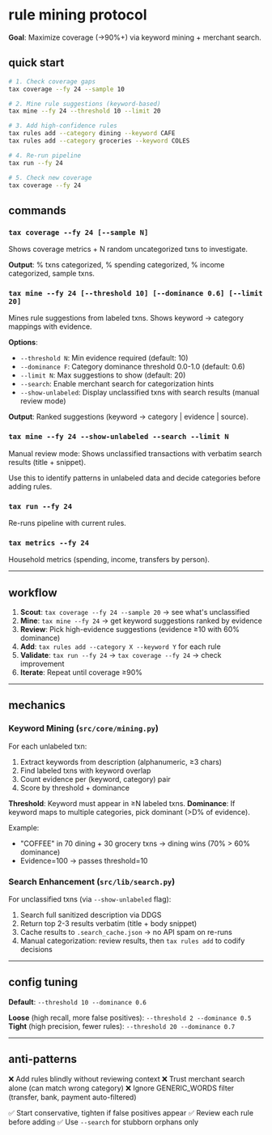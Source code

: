 # rule mining protocol

**Goal**: Maximize coverage (→90%+) via keyword mining + merchant search.

## quick start

```bash
# 1. Check coverage gaps
tax coverage --fy 24 --sample 10

# 2. Mine rule suggestions (keyword-based)
tax mine --fy 24 --threshold 10 --limit 20

# 3. Add high-confidence rules
tax rules add --category dining --keyword CAFE
tax rules add --category groceries --keyword COLES

# 4. Re-run pipeline
tax run --fy 24

# 5. Check new coverage
tax coverage --fy 24
```

## commands

### `tax coverage --fy 24 [--sample N]`
Shows coverage metrics + N random uncategorized txns to investigate.

**Output**: % txns categorized, % spending categorized, % income categorized, sample txns.

### `tax mine --fy 24 [--threshold 10] [--dominance 0.6] [--limit 20]`
Mines rule suggestions from labeled txns. Shows keyword → category mappings with evidence.

**Options**:
- `--threshold N`: Min evidence required (default: 10)
- `--dominance F`: Category dominance threshold 0.0-1.0 (default: 0.6)
- `--limit N`: Max suggestions to show (default: 20)
- `--search`: Enable merchant search for categorization hints
- `--show-unlabeled`: Display unclassified txns with search results (manual review mode)

**Output**: Ranked suggestions (keyword → category | evidence | source).

### `tax mine --fy 24 --show-unlabeled --search --limit N`
Manual review mode: Shows unclassified transactions with verbatim search results (title + snippet).

Use this to identify patterns in unlabeled data and decide categories before adding rules.

### `tax run --fy 24`
Re-runs pipeline with current rules.

### `tax metrics --fy 24`
Household metrics (spending, income, transfers by person).

---

## workflow

1. **Scout**: `tax coverage --fy 24 --sample 20` → see what's unclassified
2. **Mine**: `tax mine --fy 24` → get keyword suggestions ranked by evidence
3. **Review**: Pick high-evidence suggestions (evidence ≥10 with 60% dominance)
4. **Add**: `tax rules add --category X --keyword Y` for each rule
5. **Validate**: `tax run --fy 24` → `tax coverage --fy 24` → check improvement
6. **Iterate**: Repeat until coverage ≥90%

---

## mechanics

### Keyword Mining (`src/core/mining.py`)

For each unlabeled txn:
1. Extract keywords from description (alphanumeric, ≥3 chars)
2. Find labeled txns with keyword overlap
3. Count evidence per (keyword, category) pair
4. Score by threshold + dominance

**Threshold**: Keyword must appear in ≥N labeled txns.
**Dominance**: If keyword maps to multiple categories, pick dominant (>D% of evidence).

Example:
- "COFFEE" in 70 dining + 30 grocery txns → dining wins (70% > 60% dominance)
- Evidence=100 → passes threshold=10

### Search Enhancement (`src/lib/search.py`)

For unclassified txns (via `--show-unlabeled` flag):
1. Search full sanitized description via DDGS
2. Return top 2-3 results verbatim (title + body snippet)
3. Cache results to `.search_cache.json` → no API spam on re-runs
4. Manual categorization: review results, then `tax rules add` to codify decisions

---

## config tuning

**Default**: `--threshold 10 --dominance 0.6`

**Loose** (high recall, more false positives): `--threshold 2 --dominance 0.5`
**Tight** (high precision, fewer rules): `--threshold 20 --dominance 0.7`

---

## anti-patterns

❌ Add rules blindly without reviewing context
❌ Trust merchant search alone (can match wrong category)
❌ Ignore GENERIC_WORDS filter (transfer, bank, payment auto-filtered)

✅ Start conservative, tighten if false positives appear
✅ Review each rule before adding
✅ Use `--search` for stubborn orphans only
